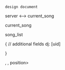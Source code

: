 `design document`

server <--> current_song

current_song

song_list

{
  // additional fields
  dj: [uid]


}

<room information>
<gmt_play>, <duration>, position>
<rate>
<hello world>

